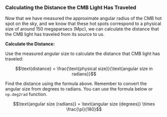 ### Calculating the Distance the CMB Light Has Traveled

Now that we have measured the approximate angular radius of the CMB hot spot on the sky, and we know that these hot spots correspond to a physical size of around 150 megaparsecs (Mpc), we can calculate the distance that the CMB light has traveled from its source to us.

**Calculate the Distance:**

Use the measured angular size to calculate the distance that CMB light has traveled:

$$\text{distance} = \frac{\text{physical size}}{\text{angular size in radians}}$$

Find the distance using the formula above. Remember to convert the angular size from degrees to radians. You can use the formula below or `np.deg2rad` function.

$$\text{angular size (radians)} = \text{angular size (degrees)} \times \frac{\pi}{180}$$